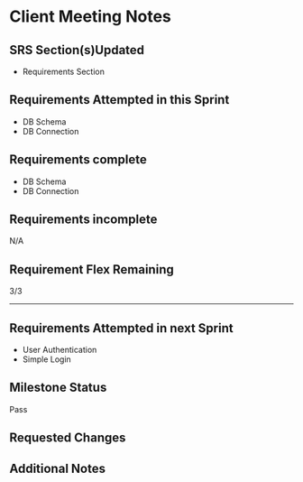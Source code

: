 # Client Meeting Notes

## SRS Section(s)Updated

- Requirements Section

## Requirements Attempted in this Sprint

- DB Schema
- DB Connection

## Requirements complete

- DB Schema
- DB Connection

## Requirements incomplete

N/A

## Requirement Flex Remaining

3/3

---

## Requirements Attempted in next Sprint

- User Authentication
- Simple Login

## Milestone Status

Pass

## Requested Changes



## Additional Notes


